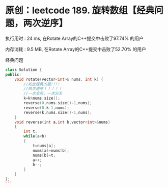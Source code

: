 # 原创：leetcode 189. 旋转数组【经典问题，两次逆序】

执行用时 : 24 ms, 在Rotate Array的C++提交中击败了97.74% 的用户

内存消耗 : 9.5 MB, 在Rotate Array的C++提交中击败了52.70% 的用户

经典问题

```c++
class Solution {
public:
    void rotate(vector<int>& nums, int k) {
        //如此经典的题!!!!
        //两次逆序！！！！！
        //一次全局，一次分叉
        k=k%nums.size();
        reverse(0,nums.size()-1,nums);
        reverse(0,k-1,nums);
        reverse(k,nums.size()-1,nums);
    }
    void reverse(int a,int b,vector<int>&nums)
    {
        int t;
        while(a<b)
        {
            t=nums[a];
            nums[a]=nums[b];
            nums[b]=t;
            a++;
            b--;
        }
    }
};
``` 
